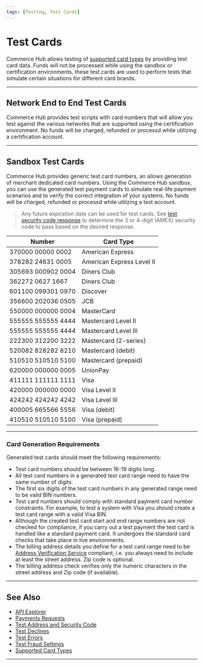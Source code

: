 ```yaml
---
tags: [Testing, Test Cards]
---
```


# Test Cards

Commerce Hub allows testing of [supported card types](?path=docs/Resources/Master-Data/Card-Type.md) by providing test card data. Funds will not be processed while using the sandbox or certification environments, these test cards are used to perform tests that simulate certain situations for different card brands. 

---

## Network End to End Test Cards

Commerce Hub provides test scripts with card numbers that will allow you test against the various networks that are supported using the certification environment. No funds will be charged, refunded or processd while utilizing a certification account.

---

## Sandbox Test Cards

Commerce Hub provides generic test card numbers, an allows generation of merchant dedicated card numbers. Using the Commerce Hub sandbox, you can use the generated test payment cards to simulate real-life payment scenarios and to verify the correct integration of your systems. No funds will be charged, refunded or processd while utilizing a test account. 

<!-- theme: info -->
> Any future expiration date can be used for test cards. See [test security code response](?path=docs/Resources/Guides/Testing/Test-Address-Security.md) to determine the 3 or 4-digit (AMEX) security code to pass based on the desired response.

| Number | Card Type |
| -------- | ------ |
| 370000 00000 0002 | American Express |
| 378282 24631 0005 | American Express Level II |
| 305693 000902 0004 | Diners Club |
| 362272 0627 1667 | Diners Club |
| 601100 099301 0970 | Discover |
| 356600 202036 0505 | JCB |
| 550000 000000 0004 | MasterCard |
| 555555 555555 4444 | Mastercard Level II |
| 555555 555555 4444 | Mastercard Level III |
| 222300 312200 3222 | Mastercard (2-series) |
| 520082 828282 8210 | Mastercard (debit) |
| 510510 510510 5100 | Mastercard (prepaid) |
| 620000 000000 0005 | UnionPay |
| 411111 111111 1111 | Visa |
| 420000 000000 0000 | Visa Level II |
| 424242 424242 4242 | Visa Level III |
| 400005 665566 5556 | Visa (debit)|
| 410510 510510 5100 | Visa (prepaid) |

---

### Card Generation Requirements

Generated test cards should meet the following requirements:

- Test card numbers should be between 16-19 digits long.
- All test card numbers in a generated test card range need to have the same number of digits.
- The first six digits of the test card numbers in any generated range need to be valid BIN numbers.
- Test card numbers should comply with standard payment card number constraints. For example, to test a system with Visa you should create a test card range with a valid Visa BIN.
- Although the created test card start and end range numbers are not checked for compliance, if you carry out a test payment the test card is handled like a standard payment card. It undergoes the standard card checks that take place in live environments.
- The billing address details you define for a test card range need to be [Address Verification Service](?path=docs/Resources/Guides/Fraud/Address-Verification.md) compliant, i.e. you always need to include at least the street address. Zip code is optional.
- The billing address check verifies only the numeric characters in the street address and Zip code (if available).

---

## See Also

- [API Explorer](../api/?type=post&path=/payments/v1/charges)
- [Payments Requests](path?=docs/Resources/API-Documents/Payments/Payments.md)
- [Test Address and Security Code](?path=docs/Resources/Guides/Testing/Test-Address-Security.md)
- [Test Declines](?path=docs/Resources/Guides/Testing/Test-Declines.md)
- [Test Errors](?path=docs/Resources/Guides/Testing/Test-Errors.md)
- [Test Fraud Settings](?path=docs/Resources/Guides/Testing/Test-Fraud.md)
- [Supported Card Types](?path=docs/Resources/Master-Data/Card-Type.md)

---
